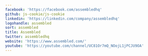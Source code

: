 ```yaml
---
facebook: 'https://facebook.com/assembledhq'
github: js-cookie/js-cookie
linkedin: 'https://linkedin.com/company/assembledhq'
logohandle: assembled
sort: assembled
title: Assembled
twitter: assembledhq
website: 'https://www.assembled.com/'
youtube: 'https://youtube.com/channel/UC81Or7mQ_NOojL1jPCJU9OA'
---
```

